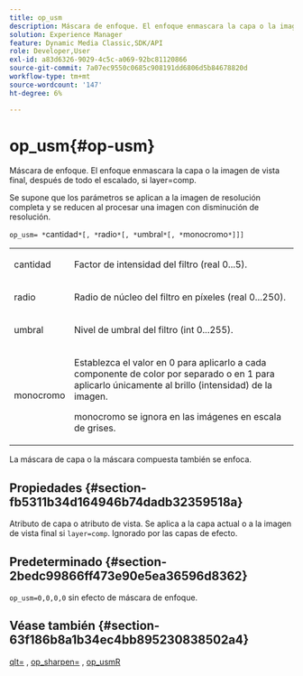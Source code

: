 ```yaml
---
title: op_usm
description: Máscara de enfoque. El enfoque enmascara la capa o la imagen de vista final, después de todo el escalado, si layer=comp.
solution: Experience Manager
feature: Dynamic Media Classic,SDK/API
role: Developer,User
exl-id: a83d6326-9029-4c5c-a069-92bc81120866
source-git-commit: 7a07ec9550c0685c908191dd6806d5b84678820d
workflow-type: tm+mt
source-wordcount: '147'
ht-degree: 6%

---
```


# op_usm{#op-usm}

Máscara de enfoque. El enfoque enmascara la capa o la imagen de vista final, después de todo el escalado, si layer=comp.

Se supone que los parámetros se aplican a la imagen de resolución completa y se reducen al procesar una imagen con disminución de resolución.

`op_usm= *`cantidad`*[, *`radio`*[, *`umbral`*[, *`monocromo`*]]]`

<table id="simpletable_0697E3BCB45F41C494D93A6017ADD2BF"> 
 <tr class="strow"> 
  <td class="stentry"> <p><span class="codeph"><span class="varname"> cantidad</span></span> </p></td> 
  <td class="stentry"> <p>Factor de intensidad del filtro (real 0...5). </p></td> 
 </tr> 
 <tr class="strow"> 
  <td class="stentry"> <p><span class="codeph"><span class="varname"> radio</span></span> </p></td> 
  <td class="stentry"> <p>Radio de núcleo del filtro en píxeles (real 0...250). </p></td> 
 </tr> 
 <tr class="strow"> 
  <td class="stentry"> <p><span class="codeph"><span class="varname"> umbral</span></span> </p></td> 
  <td class="stentry"> <p>Nivel de umbral del filtro (int 0...255). </p></td> 
 </tr> 
 <tr class="strow"> 
  <td class="stentry"> <p><span class="codeph"><span class="varname"> monocromo</span></span> </p></td> 
  <td class="stentry"> <p>Establezca el valor en 0 para aplicarlo a cada componente de color por separado o en 1 para aplicarlo únicamente al brillo (intensidad) de la imagen. </p> <p> <span class="codeph"><span class="varname"> monocromo</span></span> se ignora en las imágenes en escala de grises. </p></td> 
 </tr> 
</table>

La máscara de capa o la máscara compuesta también se enfoca.

## Propiedades {#section-fb5311b34d164946b74dadb32359518a}

Atributo de capa o atributo de vista. Se aplica a la capa actual o a la imagen de vista final si `layer=comp`. Ignorado por las capas de efecto.

## Predeterminado {#section-2bedc99866ff473e90e5ea36596d8362}

`op_usm=0,0,0,0` sin efecto de máscara de enfoque.

## Véase también {#section-63f186b8a1b34ec4bb895230838502a4}

[qlt=](../../../../../is-api/http-ref/image-serving-api-ref/c-http-protocol-reference/c-command-reference/r-is-http-qlt.md#reference-f69ed0758c784b0385d979820546d352) , [op_sharpen=](../../../../../is-api/http-ref/image-serving-api-ref/c-http-protocol-reference/c-command-reference/r-op-sharpen.md#reference-c32573230c6140f883efdaa201ea8541) , [op_usmR](../../../../../is-api/http-ref/image-serving-api-ref/c-http-protocol-reference/c-command-reference/r-op-usmr.md#reference-c0168bc1e3a24370883670c09bcb0fef)
